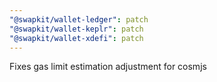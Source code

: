 ```yaml
---
"@swapkit/wallet-ledger": patch
"@swapkit/wallet-keplr": patch
"@swapkit/wallet-xdefi": patch
---
```


Fixes gas limit estimation adjustment for cosmjs
